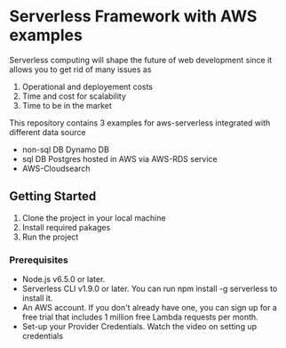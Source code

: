 # Serverless Framework with AWS examples


Serverless computing will shape the future of web development since it allows you to get rid of many issues as 

1. Operational and deployement costs
2. Time and cost for scalability 
3. Time to be in the market 

This repository contains 3 examples for aws-serverless integrated with different data source
* non-sql DB Dynamo DB 
* sql DB Postgres hosted in AWS via AWS-RDS service
* AWS-Cloudsearch 


## Getting Started
 1. Clone the project in your local machine 
 2. Install required pakages 
 3. Run the project
### Prerequisites

* Node.js v6.5.0 or later.
* Serverless CLI v1.9.0 or later. You can run npm install -g serverless to install it.
* An AWS account. If you don't already have one, you can sign up for a free trial that includes 1 million free Lambda requests per month.
* Set-up your Provider Credentials. Watch the video on setting up credentials



